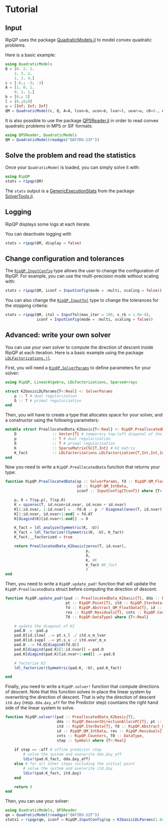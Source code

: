 # Tutorial

## Input

RipQP uses the package [QuadraticModels.jl](https://github.com/JuliaSmoothOptimizers/QuadraticModels.jl) to model 
convex quadratic problems.

Here is a basic example:

```julia
using QuadraticModels
Q = [6. 2. 1.
    2. 5. 2.
    1. 2. 4.]
c = [-8.; -3; -3]
A = [1. 0. 1.
    0. 2. 1.]
b = [0.; 3]
l = [0.;0;0]
u = [Inf; Inf; Inf]
QM = QuadraticModel(c, Q, A=A, lcon=b, ucon=b, lvar=l, uvar=u, c0=0., name="QM")
```

It is also possible to use the package [QPSReader.jl](https://github.com/JuliaSmoothOptimizers/QPSReader.jl) in order to 
read convex quadratic problems in MPS or SIF formats:

```julia
using QPSReader, QuadraticModels
QM = QuadraticModel(readqps("QAFIRO.SIF"))
```

## Solve the problem and read the statistics

Once your `QuadraticModel` is loaded, you can simply solve it with:

```julia
using RipQP
stats = ripqp(QM)
```

The `stats` output is a 
[GenericExecutionStats](https://juliasmoothoptimizers.github.io/SolverTools.jl/stable/api/#SolverTools.GenericExecutionStats) 
from the package [SolverTools.jl](https://github.com/JuliaSmoothOptimizers/SolverTools.jl).

## Logging

RipQP displays some logs at each iterate. 

You can deactivate logging with

```julia
stats = ripqp(QM, display = false)
```

## Change configuration and tolerances

The [`RipQP.InputConfig`](@ref) type allows the user to change the configuration of RipQP. 
For example, you can use the multi-precision mode without scaling with:

```julia
stats = ripqp(QM, iconf = InputConfig(mode = :multi, scaling = false))
```

You can also change the [`RipQP.InputTol`](@ref) type to change the tolerances for the 
stopping criteria:

```julia
stats = ripqp(QM, itol = InputTol(max_iter = 100, ϵ_rb = 1.0e-4), 
              iconf = InputConfig(mode = :multi, scaling = false))
```

## Advanced: write your own solver

You can use your own solver to compute the direction of descent inside RipQP at each iteration.
Here is a basic example using the package [`LDLFactorizations.jl`](https://github.com/JuliaSmoothOptimizers/LDLFactorizations.jl).

First, you will need a [`RipQP.SolverParams`](@ref) to define parameters for your solver:

```julia
using RipQP, LinearAlgebra, LDLFactorizations, SparseArrays

struct K2basicLDLParams{T<:Real} <: SolverParams
    ρ :: T # dual regularization 
    δ :: T # primal regularization
end
```

Then, you will have to create a type that allocates space for your solver, and a constructor using the following parameters:

```julia
mutable struct PreallocatedData_K2basic{T<:Real} <: RipQP.PreallocatedData{T} 
    D                :: Vector{T} # temporary top-left diagonal of the K2 system
    ρ                :: T # dual regularization
    δ                :: T # primal regularization
    K                :: SparseMatrixCSC{T,Int} # K2 matrix 
    K_fact           :: LDLFactorizations.LDLFactorization{T,Int,Int,Int} # factorized K2
end
```

Now you need to write a `RipQP.PreallocatedData` function that returns your type:

```julia
function RipQP.PreallocatedData(sp :: SolverParams, fd :: RipQP.QM_FloatData{T}, 
                                id :: RipQP.QM_IntData, 
                                iconf :: InputConfig{Tconf}) where {T<:Real, Tconf<:Real}

    ρ, δ = T(sp.ρ), T(sp.δ)
    K = spzeros(T, id.ncon+id.nvar, id.ncon + id.nvar)
    K[1:id.nvar, 1:id.nvar] = .-fd.Q .- ρ .* Diagonal(ones(T, id.nvar))     
    K[1:id.nvar, id.nvar+1:end] = fd.AT      
    K[diagind(K)[id.nvar+1:end]] .= δ

    K_fact = ldl_analyze(Symmetric(K, :U))
    K_fact = ldl_factorize!(Symmetric(K, :U), K_fact)
    K_fact.__factorized = true

    return PreallocatedData_K2basic(zeros(T, id.nvar),
                                    ρ,
                                    δ,
                                    K, #K
                                    K_fact #K_fact
                                    )
end
``` 

Then, you need to write a `RipQP.update_pad!` function that will update the `RipQP.PreallocatedData` 
struct before computing the direction of descent.

```julia
function RipQP.update_pad!(pad :: PreallocatedData_K2basic{T}, dda :: RipQP.DescentDirectionAllocs{T}, 
                           pt :: RipQP.Point{T}, itd :: RipQP.IterData{T}, 
                           fd :: RipQP.Abstract_QM_FloatData{T}, id :: RipQP.QM_IntData, 
                           res :: RipQP.Residuals{T}, cnts :: RipQP.Counters, 
                           T0 :: RipQP.DataType) where {T<:Real}

    # update the diagonal of K2
    pad.D .= -pad.ρ
    pad.D[id.ilow] .-= pt.s_l ./ itd.x_m_lvar
    pad.D[id.iupp] .-= pt.s_u ./ itd.uvar_m_x
    pad.D .-= fd.Q[diagind(fd.Q)]
    pad.K[diagind(pad.K)[1:id.nvar]] = pad.D 
    pad.K[diagind(pad.K)[id.nvar+1:end]] .= pad.δ

    # factorize K2
    ldl_factorize!(Symmetric(pad.K, :U), pad.K_fact)

end
```

Finally, you need to write a `RipQP.solver!` function that compute directions of descent. 
Note that this function solves in-place the linear system by overwriting the direction of descent. 
That is why the direction of descent `itd.Δxy` (resp. `dda.Δxy_aff` for the Predictor step)
countains the right hand side of the linear system to solve.

```julia
function RipQP.solver!(pad :: PreallocatedData_K2basic{T}, 
                       dda :: RipQP.DescentDirectionAllocsPC{T}, pt :: RipQP.Point{T}, 
                       itd :: RipQP.IterData{T}, fd :: RipQP.Abstract_QM_FloatData{T}, 
                       id :: RipQP.QM_IntData, res :: RipQP.Residuals{T}, 
                       cnts :: RipQP.Counters, T0 :: DataType, 
                       step :: Symbol) where {T<:Real}
    
    if step == :aff # affine predictor step
        # solve the system and overwrite dda.Δxy_aff
        ldiv!(pad.K_fact, dda.Δxy_aff) 
    else # for all other steps including the initial point
        # solve the system and overwrite itd.Δxy
        ldiv!(pad.K_fact, itd.Δxy)
    end

    return 0
end
```

Then, you can use your solver:

```julia
using QuadraticModels, QPSReader
qm = QuadraticModel(readqps("QAFIRO.SIF"))
stats1 = ripqp(qm, iconf = RipQP.InputConfig(sp = K2basicLDLParams(1.0e-6, 1.0e-6)))
```